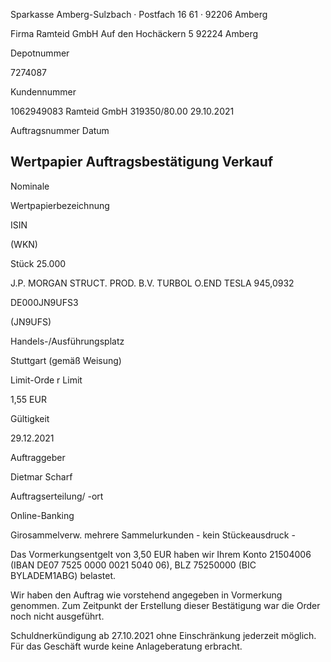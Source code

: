 <!-- image -->

Sparkasse Amberg-Sulzbach · Postfach 16 61 · 92206 Amberg

Firma Ramteid GmbH Auf den Hochäckern 5 92224 Amberg

Depotnummer

7274087

Kundennummer

1062949083 Ramteid GmbH 319350/80.00 29.10.2021

Auftragsnummer Datum

## Wertpapier Auftragsbestätigung Verkauf

Nominale

Wertpapierbezeichnung

ISIN

(WKN)

Stück 25.000

J.P. MORGAN STRUCT. PROD. B.V. TURBOL O.END TESLA 945,0932

DE000JN9UFS3

(JN9UFS)

Handels-/Ausführungsplatz

Stuttgart (gemäß Weisung)

Limit-Orde r Limit

1,55 EUR

Gültigkeit

29.12.2021

Auftraggeber

Dietmar Scharf

Auftragserteilung/ -ort

Online-Banking

Girosammelverw. mehrere Sammelurkunden - kein Stückeausdruck -

Das Vormerkungsentgelt von 3,50 EUR haben wir Ihrem Konto 21504006 (IBAN DE07 7525 0000 0021 5040 06), BLZ 75250000 (BIC BYLADEM1ABG) belastet.

Wir haben den Auftrag wie vorstehend angegeben in Vormerkung genommen. Zum Zeitpunkt der Erstellung dieser Bestätigung war die Order noch nicht ausgeführt.

Schuldnerkündigung ab  27.10.2021 ohne Einschränkung jederzeit möglich. Für das Geschäft wurde keine Anlageberatung erbracht.